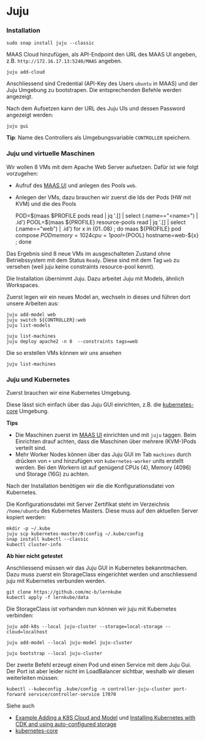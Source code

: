 Juju
====

### Installation

    sudo snap install juju --classic

MAAS Cloud hinzufügen, als API-Endpoint den URL des MAAS UI angeben, z.B. `http://172.16.17.13:5240/MAAS` angeben.
    
    juju add-cloud
    
Anschliessend sind Credential (API-Key des Users `ubuntu` in MAAS) und der Juju Umgebung zu bootstrapen. Die entsprechenden Befehle werden angezeigt.

Nach dem Aufsetzen kann der URL des Juju UIs und dessen Password angezeigt werden:

    juju gui
    
**Tip**: Name des Controllers als Umgebungsvariable `CONTROLLER` speichern.    
    
### Juju und virtuelle Maschinen

Wir wollen 8 VMs mit dem Apache Web Server aufsetzen. Dafür ist wie folgt vorzugehen:

* Aufruf des [MAAS UI](http://localhost:5240/MAAS) und anlegen des Pools `web`.
* Anlegen der VMs, dazu brauchen wir zuerst die Ids der Pods (HW mit KVM) und die des Pools

    POD=$(maas $PROFILE pods read | jq '.[] | select (.name=="<name>") | .id')
    POOL=$(maas ${PROFILE} resource-pools read | jq '.[] | select (.name=="web") | .id')
    for x in {01..08} ; do maas ${PROFILE} pod compose ${POD} memory=1024 cpu=1 pool=${POOL} hostname=web-${x} ; done       
 
Das Ergebnis sind 8 neue VMs im ausgeschalteten Zustand ohne Betriebssystem mit dem Status `Ready`. Diese sind mit dem Tag `web` zu versehen (weil juju keine constraints resource-pool kennt).
 
Die Installation übernimmt Juju. Dazu arbeitet Juju mit Models, ähnlich Workspaces.  

Zuerst legen wir ein neues Model an, wechseln in dieses und führen dort unsere Arbeiten aus:

    juju add-model web
    juju switch ${CONTROLLER}:web
    juju list-models
    
    juju list-machines
    juju deploy apache2 -n 8  --constraints tags=web    
    
Die so erstellen VMs können wir uns ansehen

    juju list-machines
        
  
### Juju und Kubernetes

Zuerst brauchen wir eine Kubernetes Umgebung.

Diese lässt sich einfach über das Juju GUI einrichten, z.B. die [kubernetes-core](https://jaas.ai/kubernetes-core) Umgebung.

**Tips**
* Die Maschinen zuerst im [MAAS UI](http://localhost:5240/MAAS) einrichten und mit `juju` taggen. Beim Einrichten drauf achten, dass die Maschinen über mehrere (KVM-)Pods verteilt sind.
* Mehr Worker Nodes können über das Juju GUI im Tab `machines` durch drücken von `+` und hinzufügen von `kubernetes-worker` units erstellt werden. Bei den Workern ist auf genügend CPUs (4), Memory (4096) und Storage (16G) zu achten.

Nach der Installation benötigen wir die die Konfigurationsdatei von Kubernetes.

Die Konfigurationsdatei mit Server Zertifikat steht im Verzeichnis `/home/ubuntu` des Kubernetes Masters. Diese muss auf den aktuellen Server kopiert werden:

    mkdir -p ~/.kube
    juju scp kubernetes-master/0:config ~/.kube/config
    snap install kubectl --classic
    kubectl cluster-info

**Ab hier nicht getestet**

Anschliessend müssen wir das Juju GUI in Kubernetes bekanntmachen. Dazu muss zuerst ein StorageClass eingerichtet werden und anschliessend juju mit Kubernetes verbunden werden.

    git clone https://github.com/mc-b/lernkube
    kubectl apply -f lernkube/data
    
Die StorageClass ist vorhanden nun können wir juju mit Kubernetes verbinden:
    
    juju add-k8s --local juju-cluster --storage=local-storage --cloud=localhost
    
    juju add-model --local juju-model juju-cluster
    
    juju bootstrap --local juju-cluster
    
Der zweite Befehl erzeugt einen Pod und einen Service mit dem Juju Gui. Der Port ist aber leider nicht im LoadBalancer sichtbar, weshalb wir diesen weiterleiten müssen:

    kubectl --kubeconfig .kube/config -n controller-juju-cluster port-forward service/controller-service 17070
          
Siehe auch 
* [Example Adding a K8S Cloud and Model](https://discourse.jujucharms.com/t/tutorial-2-6-2-example-adding-a-k8s-cloud-and-model/1484) und [Installing Kubernetes with CDK and using auto-configured storage](https://jaas.ai/docs/k8s-cdk-autostorage-tutorial)
* [kubernetes-core](https://jaas.ai/kubernetes-core)